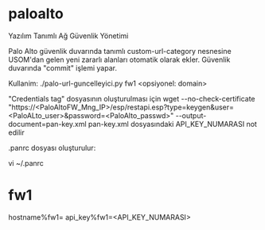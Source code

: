 # paloalto
Yazılım Tanımlı Ağ Güvenlik Yönetimi

Palo Alto güvenlik duvarında tanımlı custom-url-category nesnesine USOM'dan gelen yeni zararlı alanları otomatik olarak ekler.
Güvenlik duvarında "commit" işlemi yapar.

 Kullanim: ./palo-url-guncelleyici.py fw1 <opsiyonel: domain>
 
"Credentials tag" dosyasının oluşturulması için
wget --no-check-certificate "https://<PaloAltoFW_Mng_IP>/esp/restapi.esp?type=keygen&user=<PaloALto_user>&password=<PaloAlto_passwd>" --output-document=pan-key.xml
pan-key.xml dosyasındaki API_KEY_NUMARASI not edilir

.panrc dosyası oluşturulur:

vi ~/.panrc
# fw1
hostname%fw1=<IP>
api_key%fw1=<API_KEY_NUMARASI>
